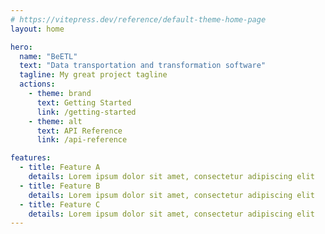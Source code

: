 ```yaml
---
# https://vitepress.dev/reference/default-theme-home-page
layout: home

hero:
  name: "BeETL"
  text: "Data transportation and transformation software"
  tagline: My great project tagline
  actions:
    - theme: brand
      text: Getting Started
      link: /getting-started
    - theme: alt
      text: API Reference
      link: /api-reference

features:
  - title: Feature A
    details: Lorem ipsum dolor sit amet, consectetur adipiscing elit
  - title: Feature B
    details: Lorem ipsum dolor sit amet, consectetur adipiscing elit
  - title: Feature C
    details: Lorem ipsum dolor sit amet, consectetur adipiscing elit
---
```


